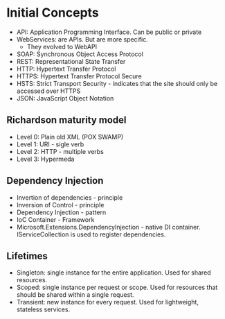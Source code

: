# Initial Concepts

- API: Application Programming Interface. Can be public or private
- WebServices: are APIs. But are more specific.
  - They evolved to WebAPI
- SOAP: Synchronous Object Access Protocol
- REST: Representational State Transfer
- HTTP: Hypertext Transfer Protocol
- HTTPS: Hypertext Transfer Protocol Secure
- HSTS: Strict Transport Security - indicates that the site should only be accessed over HTTPS
- JSON: JavaScript Object Notation

## Richardson maturity model

- Level 0: Plain old XML (POX SWAMP)
- Level 1: URI - sigle verb
- Level 2: HTTP - multiple verbs
- Level 3: Hypermeda

## Dependency Injection

- Invertion of dependencies - principle
- Inversion of Control - principle
- Dependency Injection - pattern
- IoC Container - Framework
- Microsoft.Extensions.DependencyInjection - native DI container. IServiceCollection is used to register dependencies.

## Lifetimes

- Singleton: single instance for the entire application. Used for shared resources.
- Scoped: single instance per request or scope. Used for resources that should be shared within a single request.
- Transient: new instance for every request. Used for lightweight, stateless services.
